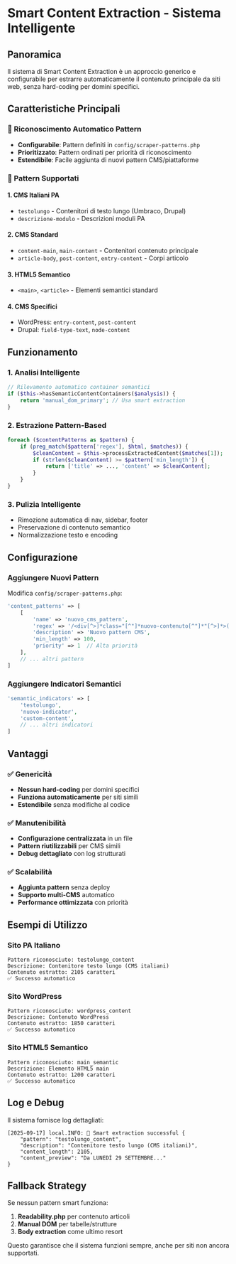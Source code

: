 # Smart Content Extraction - Sistema Intelligente

## Panoramica

Il sistema di Smart Content Extraction è un approccio generico e configurabile per estrarre automaticamente il contenuto principale da siti web, senza hard-coding per domini specifici.

## Caratteristiche Principali

### 🧠 Riconoscimento Automatico Pattern
- **Configurabile**: Pattern definiti in `config/scraper-patterns.php`
- **Prioritizzato**: Pattern ordinati per priorità di riconoscimento
- **Estendibile**: Facile aggiunta di nuovi pattern CMS/piattaforme

### 🎯 Pattern Supportati

#### 1. CMS Italiani PA
- `testolungo` - Contenitori di testo lungo (Umbraco, Drupal)
- `descrizione-modulo` - Descrizioni moduli PA

#### 2. CMS Standard
- `content-main`, `main-content` - Contenitori contenuto principale
- `article-body`, `post-content`, `entry-content` - Corpi articolo

#### 3. HTML5 Semantico
- `<main>`, `<article>` - Elementi semantici standard

#### 4. CMS Specifici
- WordPress: `entry-content`, `post-content`
- Drupal: `field-type-text`, `node-content`

## Funzionamento

### 1. Analisi Intelligente
```php
// Rilevamento automatico container semantici
if ($this->hasSemanticContentContainers($analysis)) {
    return 'manual_dom_primary'; // Usa smart extraction
}
```

### 2. Estrazione Pattern-Based
```php
foreach ($contentPatterns as $pattern) {
    if (preg_match($pattern['regex'], $html, $matches)) {
        $cleanContent = $this->processExtractedContent($matches[1]);
        if (strlen($cleanContent) >= $pattern['min_length']) {
            return ['title' => ..., 'content' => $cleanContent];
        }
    }
}
```

### 3. Pulizia Intelligente
- Rimozione automatica di nav, sidebar, footer
- Preservazione di contenuto semantico
- Normalizzazione testo e encoding

## Configurazione

### Aggiungere Nuovi Pattern

Modifica `config/scraper-patterns.php`:

```php
'content_patterns' => [
    [
        'name' => 'nuovo_cms_pattern',
        'regex' => '/<div[^>]*class="[^"]*nuovo-contenuto[^"]*"[^>]*>(.*?)<\/div>/is',
        'description' => 'Nuovo pattern CMS',
        'min_length' => 100,
        'priority' => 1  // Alta priorità
    ],
    // ... altri pattern
]
```

### Aggiungere Indicatori Semantici

```php
'semantic_indicators' => [
    'testolungo',
    'nuovo-indicator',
    'custom-content',
    // ... altri indicatori
]
```

## Vantaggi

### ✅ Genericità
- **Nessun hard-coding** per domini specifici
- **Funziona automaticamente** per siti simili
- **Estendibile** senza modifiche al codice

### ✅ Manutenibilità
- **Configurazione centralizzata** in un file
- **Pattern riutilizzabili** per CMS simili
- **Debug dettagliato** con log strutturati

### ✅ Scalabilità
- **Aggiunta pattern** senza deploy
- **Supporto multi-CMS** automatico
- **Performance ottimizzata** con priorità

## Esempi di Utilizzo

### Sito PA Italiano
```
Pattern riconosciuto: testolungo_content
Descrizione: Contenitore testo lungo (CMS italiani)
Contenuto estratto: 2105 caratteri
✅ Successo automatico
```

### Sito WordPress
```
Pattern riconosciuto: wordpress_content
Descrizione: Contenuto WordPress
Contenuto estratto: 1850 caratteri
✅ Successo automatico
```

### Sito HTML5 Semantico
```
Pattern riconosciuto: main_semantic
Descrizione: Elemento HTML5 main
Contenuto estratto: 1200 caratteri
✅ Successo automatico
```

## Log e Debug

Il sistema fornisce log dettagliati:

```log
[2025-09-17] local.INFO: 🎯 Smart extraction successful {
    "pattern": "testolungo_content",
    "description": "Contenitore testo lungo (CMS italiani)",
    "content_length": 2105,
    "content_preview": "Da LUNEDÌ 29 SETTEMBRE..."
}
```

## Fallback Strategy

Se nessun pattern smart funziona:
1. **Readability.php** per contenuto articoli
2. **Manual DOM** per tabelle/strutture
3. **Body extraction** come ultimo resort

Questo garantisce che il sistema funzioni sempre, anche per siti non ancora supportati.
